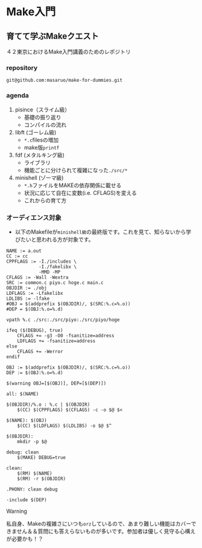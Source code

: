 # Make入門
## 育てて学ぶMakeクエスト
４２東京におけるMake入門講義のためのレポジトリ

### repository
`git@github.com:masaruo/make-for-dummies.git`

### agenda
1. pisince（スライム級）
	* 基礎の振り返り
	* コンパイルの流れ
2. libft (ゴーレム級)
	* `*.c`filesの増加
	* make版`printf`
3. fdf (メタルキング級)
	* ライブラリ
	* 機能ごとに分けられて複雑になった`./src/*`
4. minishell (ゾーマ級)
	* `*.h`ファイルをMAKEの依存関係に載せる
	* 状況に応じて自在に変数(i.e. CFLAGS)を変える
	* これからの育て方

### オーディエンス対象
* 以下のMakefileが`minishell級`の最終版です。これを見て、知らないから学びたいと思われる方が対象です。
```
NAME := a.out
CC := cc
CPPFLAGS :=	-I./includes \
			-I./fakelibx \
			-MMD -MP
CFLAGS := -Wall -Wextra
SRC := common.c piyo.c hoge.c main.c
OBJDIR := ./obj
LDFLAGS := -Lfakelibx
LDLIBS := -lfake
#OBJ = $(addprefix $(OBJDIR)/, $(SRC:%.c=%.o))
#DEP = $(OBJ:%.o=%.d)

vpath %.c ./src:./src/piyo:./src/piyo/hoge

ifeq ($(DEBUG), true)
	CFLAGS += -g3 -O0 -fsanitize=address
	LDFLAGS += -fsanitize=address
else
	CFLAGS += -Werror
endif

OBJ := $(addprefix $(OBJDIR)/, $(SRC:%.c=%.o))
DEP := $(OBJ:%.o=%.d)

$(warning OBJ=[$(OBJ)], DEP=[$(DEP)])

all: $(NAME)

$(OBJDIR)/%.o : %.c | $(OBJDIR)
	$(CC) $(CPPFLAGS) $(CFLAGS) -c -o $@ $<

$(NAME): $(OBJ)
	$(CC) $(LDFLAGS) $(LDLIBS) -o $@ $^

$(OBJDIR):
	mkdir -p $@

debug: clean
	$(MAKE) DEBUG=true

clean:
	$(RM) $(NAME)
	$(RM) -r $(OBJDIR)

.PHONY: clean debug

-include $(DEP)

```

> [!WARNING]
>私自身、Makeの複雑さにいつも`orz`しているので、あまり難しい機能はカバーできません＆＆質問にも答えらないものが多いです。参加者は優しく見守る心構えが必要かも！？
